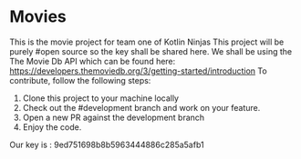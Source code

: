 # Movies
This is the movie project for team one of Kotlin Ninjas
This project will be purely #open source so the key shall be shared here. We shall be using the
The Movie Db API which can be found here: https://developers.themoviedb.org/3/getting-started/introduction
To contribute, follow the following steps:
1. Clone this project to your machine locally
2. Check out the #development branch and work on your feature.
3. Open a new PR against the development branch
4. Enjoy the code.

Our key is : 9ed751698b8b5963444886c285a5afb1
